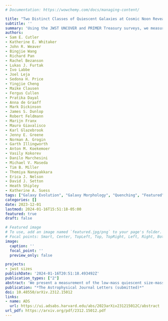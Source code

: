 ```yaml
---
# Documentation: https://wowchemy.com/docs/managing-content/

title: "Two Distinct Classes of Quiescent Galaxies at Cosmic Noon Revealed by JWST PRIMER and UNCOVER"
subtitle: ''
summary: 'Using the JWST UNCOVER and PRIMER Treasury surveys, we measure the sizes of 332 7<logM<11 quiescent galaxies at cosmic noon (1<z<3). We find that there exist two distinct populations of quiescent galaxies at this epoch: a young, low-mass, disky population and an older, massive, spheroidal population, further highlighting the different mechanisms involved in galaxy evolution at low masses.'
authors:
- Sam E. Cutler
- Katherine E. Whitaker
- John R. Weaver
- Bingjie Wang
- Richard Pan
- Rachel Bezanson
- Lukas J. Furtak
- Ivo Labbe
- Joel Leja
- Sedona H. Price
- Yingjie Cheng
- Maike Clausen
- Fergus Cullen
- Pratika Dayal
- Anna de Graaff
- Mark Dickinson
- James S. Dunlop
- Robert Feldmann
- Marijn Franx
- Mauro Giavalisco
- Karl Glazebrook
- Jenny E. Greene
- Norman A. Grogin
- Garth Illingworth
- Anton M. Koekemoer
- Vasily Kokorev
- Danilo Marchesini
- Michael V. Maseda
- Tim B. Miller
- Themiya Nanayakkara
- Erica J. Nelson
- David J. Setton
- Heath Shipley
- Katherine A. Suess
tags: ["Galaxy Evolution", "Galaxy Morphology", "Quenching", "Featured"]
categories: []
date: 2023-12-01
lastmod: 2024-01-16T15:51:18-05:00
featured: true
draft: false

# Featured image
# To use, add an image named `featured.jpg/png` to your page's folder.
# Focal points: Smart, Center, TopLeft, Top, TopRight, Left, Right, BottomLeft, Bottom, BottomRight.
image:
  caption: ''
  focal_point: ''
  preview_only: false

projects:
- jwst sizes
publishDate: '2024-01-16T20:51:18.493492Z'
publication_types: ["2"]
abstract: 'We present a measurement of the low-mass quiescent size-mass relation at Cosmic Noon (1<z<3) from the JWST PRIMER and UNCOVER treasury surveys, which highlight two distinct classes of quiescent galaxies. While the massive population is well studied at these redshifts, the low-mass end has been previously under-explored due to a lack of observing facilities with sufficient sensitivity and spatial resolution (in the rest-frame near-IR). We select a conservative sample of robust low-mass quiescent galaxy candidates using rest-frame UVJ colors and specific star formation rate criteria and measure galaxy morphology in both rest-frame UV/optical wavelengths (F150W) and rest-frame near- infrared (F444W). We confirm an unambiguous "flattening" of the low-mass quiescent size-mass relation, which results from the separation of the quiescent galaxy sample into two distinct populations at logM∼10.3: low-mass quiescent galaxies that are notably younger and have disky structures, and massive galaxies with prolate morphologies and older median stellar ages. These separate populations imply mass quenching dominates at the massive end while other mechanisms, such as environmental or feedback-driven quenching, form the low-mass end. This stellar mass dependent slope of the quiescent size-mass relation could also indicate a shift from size growth due to star formation (low masses) to growth via mergers (massive galaxies). The transition mass between these two populations also corresponds with other dramatic changes in galaxy evolutions (e.g. star-formation efficiency, dust obscuration, and stellar-halo mass ratios), further highlighting the stark dichotomy between low-mass and massive galaxy formation.'
publication: "*The Astrophysical Journal Letters (submitted)*"
doi: 10.48550/arXiv.2312.15012
links:
- name: ADS
  url: https://ui.adsabs.harvard.edu/abs/2023arXiv231215012C/abstract
url_pdf: https://arxiv.org/pdf/2312.15012.pdf
---
```

